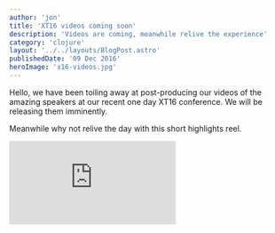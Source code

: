 ```yaml
---
author: 'jon'
title: 'XT16 videos coming soon'
description: 'Videos are coming, meanwhile relive the experience'
category: 'clojure'
layout: '../../layouts/BlogPost.astro'
publishedDate: '09 Dec 2016'
heroImage: 'x16-videos.jpg'
---
```


Hello, we have been toiling away at post-producing our videos of the
amazing speakers at our recent one day XT16 conference. We will be
releasing them imminently.

Meanwhile why not relive the day with this short highlights reel.

<iframe class="aspect-video w-full" src="https://www.youtube.com/embed/7MWEawzrGuQ" title="Relive XT16" frameborder="0" allow="accelerometer; autoplay; clipboard-write; encrypted-media; gyroscope; picture-in-picture" allowfullscreen></iframe>
